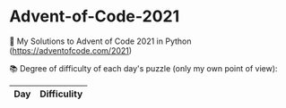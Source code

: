 # Advent-of-Code-2021
🎄 My Solutions to Advent of Code 2021 in Python (https://adventofcode.com/2021)

📚 Degree of difficulty of each day's puzzle (only my own point of view):

|Day | Difficulity | 
|----|-------------|

